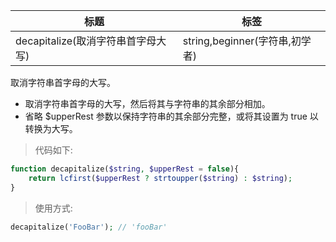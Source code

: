 | 标题                               | 标签                           |
| ---------------------------------- | ------------------------------ |
| decapitalize(取消字符串首字母大写) | string,beginner(字符串,初学者) |

取消字符串首字母的大写。

- 取消字符串首字母的大写，然后将其与字符串的其余部分相加。
- 省略 $upperRest 参数以保持字符串的其余部分完整，或将其设置为 true 以转换为大写。

> 代码如下:

```php
function decapitalize($string, $upperRest = false){
    return lcfirst($upperRest ? strtoupper($string) : $string);
}
```

> 使用方式:

```php
decapitalize('FooBar'); // 'fooBar'
```
